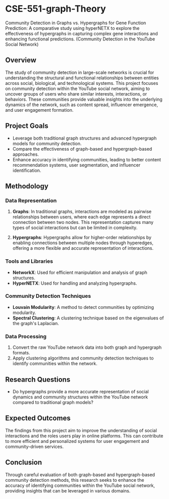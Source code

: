 # CSE-551-graph-Theory
Community Detection in Graphs vs. Hypergraphs for Gene Function Prediction: A comparative study using hyperNETX to explore the effectiveness of hypergraphs in capturing complex gene interactions and enhancing functional predictions. (Community Detection in the YouTube Social Network)

## Overview

The study of community detection in large-scale networks is crucial for understanding the structural and functional relationships between entities across social, biological, and technological systems. This project focuses on community detection within the YouTube social network, aiming to uncover groups of users who share similar interests, interactions, or behaviors. These communities provide valuable insights into the underlying dynamics of the network, such as content spread, influencer emergence, and user engagement formation.

## Project Goals

- Leverage both traditional graph structures and advanced hypergraph models for community detection.
- Compare the effectiveness of graph-based and hypergraph-based approaches.
- Enhance accuracy in identifying communities, leading to better content recommendation systems, user segmentation, and influencer identification.

## Methodology

### Data Representation

1. **Graphs**: In traditional graphs, interactions are modeled as pairwise relationships between users, where each edge represents a direct connection between two nodes. This representation captures many types of social interactions but can be limited in complexity.

2. **Hypergraphs**: Hypergraphs allow for higher-order relationships by enabling connections between multiple nodes through hyperedges, offering a more flexible and accurate representation of interactions.

### Tools and Libraries

- **NetworkX**: Used for efficient manipulation and analysis of graph structures.
- **HyperNETX**: Used for handling and analyzing hypergraphs.

### Community Detection Techniques

- **Louvain Modularity**: A method to detect communities by optimizing modularity.
- **Spectral Clustering**: A clustering technique based on the eigenvalues of the graph's Laplacian.

### Data Processing

1. Convert the raw YouTube network data into both graph and hypergraph formats.
2. Apply clustering algorithms and community detection techniques to identify communities within the network.

## Research Questions

- Do hypergraphs provide a more accurate representation of social dynamics and community structures within the YouTube network compared to traditional graph models?

## Expected Outcomes

The findings from this project aim to improve the understanding of social interactions and the roles users play in online platforms. This can contribute to more efficient and personalized systems for user engagement and community-driven services.

## Conclusion

Through careful evaluation of both graph-based and hypergraph-based community detection methods, this research seeks to enhance the accuracy of identifying communities within the YouTube social network, providing insights that can be leveraged in various domains.

